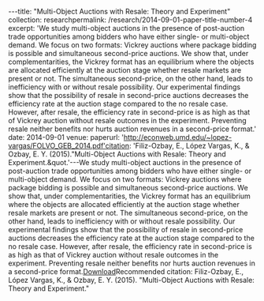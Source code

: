 ﻿---title: "Multi-Object Auctions with Resale: Theory and Experiment" collection: researchpermalink: /research/2014-09-01-paper-title-number-4
excerpt: 'We study multi-object auctions in the presence of post-auction trade opportunities among bidders who have either single- or multi-object demand. We focus on two formats: Vickrey auctions where package bidding is possible and simultaneous second-price auctions. We show that, under complementarities, the Vickrey format has an equilibrium where the objects are allocated efficiently at the auction stage whether resale markets are present or not. The simultaneous second-price, on the other hand, leads to inefficiency with or without resale possibility. Our experimental findings show that the possibility of resale in second-price auctions decreases the efficiency rate at the auction stage compared to the no resale case. However, after resale, the efficiency rate in second-price is as high as that of Vickrey auction without resale outcomes in the experiment. Preventing resale neither benefits nor hurts auction revenues in a second-price format.'
date: 2014-09-01
venue:
paperurl: 'http://econweb.umd.edu/~lopez-vargas/FOLVO_GEB_2014.pdf'citation: 'Filiz-Ozbay, E., López Vargas, K., & Ozbay, E. Y. (2015).&quot;Multi-Object Auctions with Resale: Theory and Experiment.&quot.'---We study multi-object auctions in the presence of post-auction trade opportunities among bidders who have either single- or multi-object demand. We focus on two formats: Vickrey auctions where package bidding is possible and simultaneous second-price auctions. We show that, under complementarities, the Vickrey format has an equilibrium where the objects are allocated efficiently at the auction stage whether resale markets are present or not. The simultaneous second-price, on the other hand, leads to inefficiency with or without resale possibility. Our experimental findings show that the possibility of resale in second-price auctions decreases the efficiency rate at the auction stage compared to the no resale case. However, after resale, the efficiency rate in second-price is as high as that of Vickrey auction without resale outcomes in the experiment. Preventing resale neither benefits nor hurts auction revenues in a second-price format.[Download](http://econweb.umd.edu/~lopez-vargas/FOLVO_GEB_2014.pdf)Recommended citation: Filiz-Ozbay, E., López Vargas, K., & Ozbay, E. Y. (2015). "Multi-Object Auctions with Resale: Theory and Experiment."